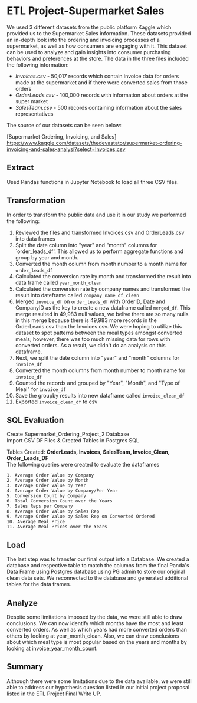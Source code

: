 # ETL Project-Supermarket Sales

We used 3 different datasets from the public platform Kaggle which provided us to the Supermarket Sales information. These datasets provided an in-depth look into the ordering and invoicing processes of a supermarket, as well as how consumers are engaging with it. This dataset can be used to analyze and gain insights into consumer purchasing behaviors and preferences at the store.  The data in the three files included the following information:

* *Invoices.csv* - 50,017 records which contain invoice data for orders made at the supermarket and if there were converted sales from those orders
* *OrderLeads.csv* - 100,000 records with information about orders at the super market
* *SalesTeam.csv* - 500 records containing information about the sales representatives 

The source of our datasets can be seen below:

[Supermarket Ordering, Invoicing, and Sales] https://www.kaggle.com/datasets/thedevastator/supermarket-ordering-invoicing-and-sales-analysi?select=Invoices.csv 

## Extract

Used Pandas functions in Jupyter Notebook to load all three CSV files.

## Transformation
In order to transform the public data and use it in our study we performed the following:

1. Reviewed the files and transformed Invoices.csv and OrderLeads.csv into data frames
2. Split the date column into "year" and "month" columns for `order_leads_df'. This allowed us to perform aggregate functions and group by year and month.
3. Converted the month column from month number to a month name for `order_leads_df`
4. Calculated the conversion rate by month and transformed the result into data frame called `year_month_clean`
5. Calculated the conversion rate by company names and transformed the result into dateframe called `company_name_df_clean`
6. Merged `invoice_df` on `order_leads_df` with OrderID, Date and CompanyID as the key to create a new dataframe called `merged_df`.  This merge resulted in 49,983 null values, we belive there are so many nulls in this merge because there is 49,983 more records in the OrderLeads.csv than the Invoices.csv. We were hoping to utilize this dataset to spot patterns between the meal types amongst converted meals; however, there was too much missing data for rows with converted orders. As a result, we didn't do an analysis on this dataframe. 
7. Next, we split the date column into "year" and "month" columns for `invoice_df`
8. Converted the month columns from month number to month name for `invoice_df`
9. Counted the records and grouped by "Year", "Month", and "Type of Meal" for `invoice_df`
10. Save the groupby results into new dataframe called `invoice_clean_df`
11. Exported `invoice_clean_df` to csv

## SQL Evaluation 
Create Supermarket_Ordering_Project_2 Database <br />
Import CSV DF Files & Created Tables in Postgres SQL <br />

Tables Created:  __OrderLeads, Invoices, SalesTeam, Invoice_Clean, Order_Leads_DF__ <br />
The following queries were created to evaluate the dataframes <br />

    1. Average Order Value by Company 
    2. Average Order Value by Month  
    3. Average Order Value by Year
    4. Average Order Value by Company/Per Year 
    5. Conversion Count by Company 
    6. Total Conversion Count over the Years 
    7. Sales Reps per Company 
    8. Average Order Value by Sales Rep 
    9. Average Order Value by Sales Rep on Converted Ordered 
    10. Average Meal Price 
    11. Average Meal Prices over the Years
    
## Load
The last step was to transfer our final output into a Database. We created a database and respective table to match the columns from the final Panda's Data Frame using Postgres database using PG admin to store our original clean data sets. We reconnected to the database and generated additional tables for the data frames.

## Analyze
Despite some limitations imposed by the data, we were still able to draw conclusions. We can now identify which months have the most and least converted orders. As well as which years had more converted orders than others by looking at year_month_clean.  Also, we can draw conclusions about which meal type is most popular based on the years and months by looking at invoice_year_month_count. 

## Summary
Although there were some limitations due to the data available, we were still able to address our hypothesis question listed in our initial project proposal listed in the ETL Project Final Write UP.
